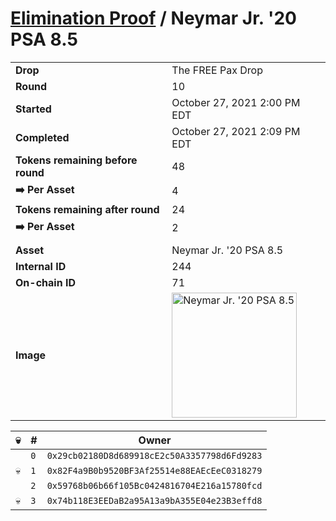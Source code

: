 # [Elimination Proof](./readme.md) / Neymar Jr. &#039;20 PSA 8.5

|||
|---|---|
| **Drop** | The FREE Pax Drop |
| **Round** | 10 |
| **Started** | October 27, 2021 2:00 PM EDT |
| **Completed** | October 27, 2021 2:09 PM EDT |
| **Tokens remaining before round** | 48 |
| **➡️ Per Asset** | 4 |
| **Tokens remaining after round** | 24 |
| **➡️ Per Asset** | 2 |
| | |
| **Asset** | Neymar Jr. &#039;20 PSA 8.5 |
| **Internal ID** | 244 |
| **On-chain ID** | 71 |
| **Image** | <img src="https://tcdn.blokpax.com/94aa4804-2e44-48ea-870e-8fd9c7e5d8a8/7c9425316b204ce557f25914643a8a5e0e2bb116e3ce2d6ceb584fc4d2d280ce.jpg" height="200" alt="Neymar Jr. &#039;20 PSA 8.5" /> |


| 💀 | # | Owner |
| --- | --- | --- |
|  | `0` | `0x29cb02180D8d689918cE2c50A3357798d6Fd9283` |
| 💀 | `1` | `0x82F4a9B0b9520BF3Af25514e88EAEcEeC0318279` |
|  | `2` | `0x59768b06b66f105Bc0424816704E216a15780fcd` |
| 💀 | `3` | `0x74b118E3EEDaB2a95A13a9bA355E04e23B3effd8` |
